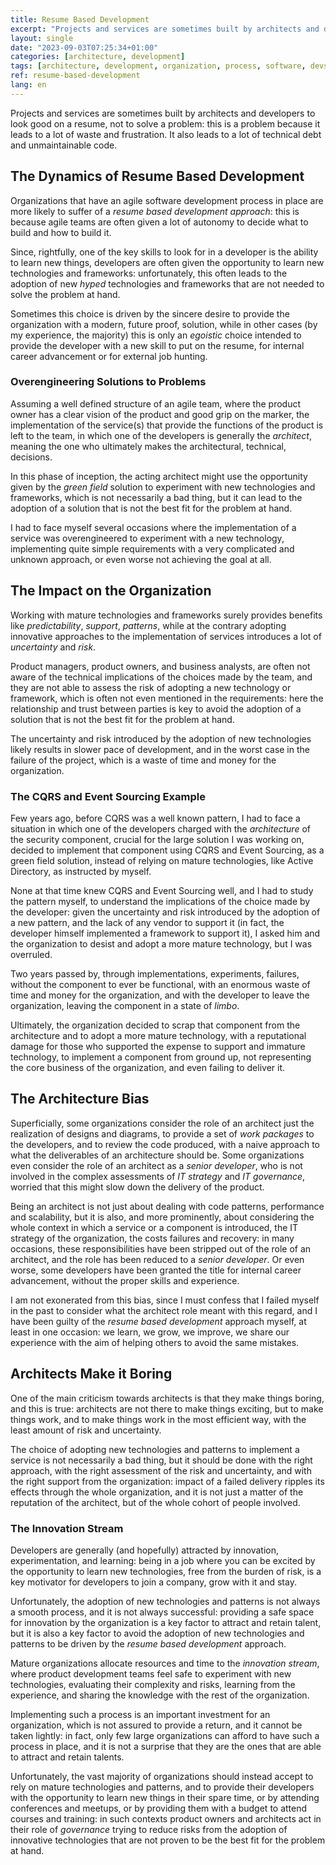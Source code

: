 ```yaml
---
title: Resume Based Development
excerpt: "Projects and services are sometimes built by architects and developers to look good on a resume, not to solve a problem."
layout: single
date: "2023-09-03T07:25:34+01:00"
categories: [architecture, development]
tags: [architecture, development, organization, process, software, devsecops, risk, patterns]
ref: resume-based-development
lang: en
---
```


Projects and services are sometimes built by architects and developers to look good on a resume, not to solve a problem: this is a problem because it leads to a lot of waste and frustration. It also leads to a lot of technical debt and unmaintainable code.

<!--more-->

## The Dynamics of Resume Based Development

Organizations that have an agile software development process in place are more likely to suffer of a _resume based development approach_: this is because agile teams are often given a lot of autonomy to decide what to build and how to build it.

Since, rightfully, one of the key skills to look for in a developer is the ability to learn new things, developers are often given the opportunity to learn new technologies and frameworks: unfortunately, this often leads to the adoption of new _hyped_ technologies and frameworks that are not needed to solve the problem at hand.

Sometimes this choice is driven by the sincere desire to provide the organization with a modern, future proof, solution, while in other cases (by my experience, the majority) this is only an _egoistic_ choice intended to provide the developer with a new skill to put on the resume, for internal career advancement or for external job hunting.

### Overengineering Solutions to Problems

Assuming a well defined structure of an agile team, where the product owner has a clear vision of the product and good grip on the marker, the implementation of the service(s) that provide the functions of the product is left to the team, in which one of the developers is generally the _architect_, meaning the one who ultimately makes the architectural, technical, decisions.

In this phase of inception, the acting architect might use the opportunity given by the _green field_ solution to experiment with new technologies and frameworks, which is not necessarily a bad thing, but it can lead to the adoption of a solution that is not the best fit for the problem at hand.

I had to face myself several occasions where the implementation of a service was overengineered to experiment with a new technology, implementing quite simple requirements with a very complicated and unknown approach, or even worse not achieving the goal at all.

## The Impact on the Organization

Working with mature technologies and frameworks surely provides benefits like _predictability_, _support_, _patterns_, while at the contrary adopting innovative approaches to the implementation of services introduces a lot of _uncertainty_ and _risk_.

Product managers, product owners, and business analysts, are often not aware of the technical implications of the choices made by the team, and they are not able to assess the risk of adopting a new technology or framework, which is often not even mentioned in the requirements: here the relationship and trust between parties is key to avoid the adoption of a solution that is not the best fit for the problem at hand.

The uncertainty and risk introduced by the adoption of new technologies likely results in slower pace of development, and in the worst case in the failure of the project, which is a waste of time and money for the organization.

### The CQRS and Event Sourcing Example

Few years ago, before CQRS was a well known pattern, I had to face a situation in which one of the developers charged with the _architecture_ of the security component, crucial for the large solution I was working on, decided to implement that component using CQRS and Event Sourcing, as a green field solution, instead of relying on mature technologies, like Active Directory, as instructed by myself.

None at that time knew CQRS and Event Sourcing well, and I had to study the pattern myself, to understand the implications of the choice made by the developer: given the uncertainty and risk introduced by the adoption of a new pattern, and the lack of any vendor to support it (in fact, the developer himself implemented a framework to support it), I asked him and the organization to desist and adopt a more mature technology, but I was overruled.

Two years passed by, through implementations, experiments, failures, without the component to ever be functional, with an enormous waste of time and money for the organization, and with the developer to leave the organization, leaving the component in a state of _limbo_.

Ultimately, the organization decided to scrap that component from the architecture and to adopt a more mature technology, with a reputational damage for those who supported the expense to support and immature technology, to implement a component from ground up, not representing the core business of the organization, and even failing to deliver it.

## The Architecture Bias

Superficially, some organizations consider the role of an architect just the realization of designs and diagrams, to provide a set of _work packages_ to the developers, and to review the code produced, with a naive approach to what the deliverables of an architecture should be. Some organizations even consider the role of an architect as a _senior developer_, who is not involved in the complex assessments of _IT strategy_ and _IT governance_, worried that this might slow down the delivery of the product.

Being an architect is not just about dealing with code patterns, performance and scalability, but it is also, and more prominently, about considering the whole context in which a service or a component is introduced, the IT strategy of the organization, the costs failures and recovery: in many occasions, these responsibilities have been stripped out of the role of an architect, and the role has been reduced to a _senior developer_. Or even worse, some developers have been granted the title for internal career advancement, without the proper skills and experience.

I am not exonerated from this bias, since I must confess that I failed myself in the past to consider what the architect role meant with this regard, and I have been guilty of the _resume based development_ approach myself, at least in one occasion: we learn, we grow, we improve, we share our experience with the aim of helping others to avoid the same mistakes.

## Architects Make it Boring

One of the main criticism towards architects is that they make things boring, and this is true: architects are not there to make things exciting, but to make things work, and to make things work in the most efficient way, with the least amount of risk and uncertainty.

The choice of adopting new technologies and patterns to implement a service is not necessarily a bad thing, but it should be done with the right approach, with the right assessment of the risk and uncertainty, and with the right support from the organization: impact of a failed delivery ripples its effects through the whole organization, and it is not just a matter of the reputation of the architect, but of the whole cohort of people involved.

### The Innovation Stream

Developers are generally (and hopefully) attracted by innovation, experimentation, and learning: being in a job where you can be excited by the opportunity to learn new technologies, free from the burden of risk, is a key motivator for developers to join a company, grow with it and stay.

Unfortunately, the adoption of new technologies and patterns is not always a smooth process, and it is not always successful: providing a safe space for innovation by the organization is a key factor to attract and retain talent, but it is also a key factor to avoid the adoption of new technologies and patterns to be driven by the _resume based development_ approach.

Mature organizations allocate resources and time to the _innovation stream_, where product development teams feel safe to experiment with new technologies, evaluating their complexity and risks, learning from the experience, and sharing the knowledge with the rest of the organization.

Implementing such a process is an important investment for an organization, which is not assured to provide a return, and it cannot be taken lightly: in fact, only few large organizations can afford to have such a process in place, and it is not a surprise that they are the ones that are able to attract and retain talents.

Unfortunately, the vast majority of organizations should instead accept to rely on mature technologies and patterns, and to provide their developers with the opportunity to learn new things in their spare time, or by attending conferences and meetups, or by providing them with a budget to attend courses and training: in such contexts product owners and architects act in their role of _governance_ trying to reduce risks from the adoption of innovative technologies that are not proven to be the best fit for the problem at hand.
